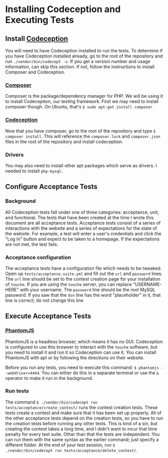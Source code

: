 ﻿# Installing Codeception and Executing Tests

## Install [Codeception](https://codeception.com/docs/)
You will need to have Codeception installed to run the tests. 
To determine if you have Codeception installed already, go to the root of the repository and run `./vendor/bin/codecept -v`.
If you get a version number and usage information, can skip this section.
If not, follow the instructions to install Composer and Codeception.

### [Composer](https://getcomposer.org/) 
Composer is the package/dependency manager for PHP. 
We will be using it to install Codeception, our testing framework. 
First we may need to install composer though.
On Ubuntu, that's `$ sudo apt-get install composer`

### [Codeception](https://codeception.com/docs/)
Now that you have composer, go to the root of the repository and type `$ composer install`.
This will reference the `composer.lock` and `composer.json` files in the root of the repository and install codeception.

### Drivers
You may also need to install other apt packages which serve as drivers. 
I needed to install `php-mysql`.

## Configure Acceptance Tests

### Background
All Codeception tests fall under one of three categories: acceptance, unit, and functional. 
The tests that have been created at the time I wrote this document are all acceptance tests.
Acceptance tests consist of a series of interactions with the website and a series of expectations for the state of the website.
For example, a test will enter a user's credentials and click the "Log In" button and expect to be taken to a homepage.
If the expectations are not met, the test fails.

### Acceptance configuration
The acceptance tests have a configuration file which needs to be tweaked.
Open up `tests/acceptance.suite.yml` and fill out the `url` and `password` lines.
The `url` line should be set to the contest creation page for your installation of `touche`.
If you are using the `touche` server, you can replace "USERNAME-HERE" with your username.
The `password` line should be the root MySQL password.
If you saw that the `dsn` line has the word "placeholder" in it, that line is correct; do not change this line

## Execute Acceptance Tests 
### [PhantomJS](http://phantomjs.org/)
PhantomJS is a headless browser, which means it has no GUI. 
Codeception is configured to use this browser to interact with the `touche` software, but you need to install it and run it so Codeception can use it.
You can install PhantomJS with apt or by following the directions on their website.

Before you run any tests, you need to execute this command: `$ phantomjs --webdriver=4444`.
You can either do this in a separate terminal or use the `&` operator to make it run in the background.

### Run tests
The command `$ ./vendor/bin/codecept run tests/acceptance/create_contest/` runs the contest creation tests.
These tests create a contest and make sure that it has been set up properly.
All of the other acceptance tests depend on the creation tests, so you have to run the creation tests before running any other tests.
This is kind of a sin, but creating the contest takes a long time, and I didn't want to incur that time penalty for every test suite.
Other than that the tests are independent. 
You can run them with the same syntax as the earlier command; just specify a different folder.
At the end of your test session, run `$ ./vendor/bin/codecept run tests/acceptance/delete_contest/`.
